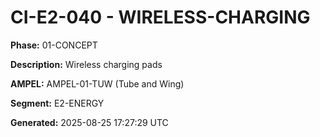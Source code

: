 # CI-E2-040 - WIRELESS-CHARGING

**Phase:** 01-CONCEPT

**Description:** Wireless charging pads

**AMPEL:** AMPEL-01-TUW (Tube and Wing)

**Segment:** E2-ENERGY

**Generated:** 2025-08-25 17:27:29 UTC
